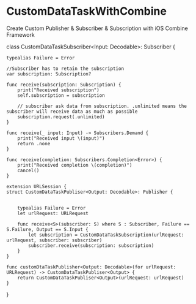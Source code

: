 # CustomDataTaskWithCombine
Create Custom Publisher &amp; Subscriber &amp; Subscription with iOS Combine Framework

class CustomDataTaskSubscriber<Input: Decodable>: Subscriber {
    
    typealias Failure = Error
    
    //Subscriber has to retain the subscription
    var subscription: Subscription?
    
    func receive(subscription: Subscription) {
        print("Received subscription")
        self.subscription = subscription
        
        // subscriber ask data from subscription. .unlimited means the subscriber will receive data as much as possible
        subscription.request(.unlimited)
    }
    
    func receive(_ input: Input) -> Subscribers.Demand {
        print("Received input \(input)")
        return .none
    }
    
    func receive(completion: Subscribers.Completion<Error>) {
        print("Received completion \(completion)")
        cancel()
    }
    
    extension URLSession {
    struct CustomDataTaskPubliser<Output: Decodable>: Publisher {
        
        
        typealias Failure = Error
        let urlRequest: URLRequest

        func receive<S>(subscriber: S) where S : Subscriber, Failure == S.Failure, Output == S.Input {
            let subscription = CustomDataTaskSubscription(urlRequest: urlRequest, subscriber: subscriber)
            subscriber.receive(subscription: subscription)
        }
    }
    
    func customDtaTaskPublisher<Output: Decodable>(for urlRequest: URLRequest) -> CustomDataTaskPubliser<Output> {
        return CustomDataTaskPubliser<Output>(urlRequest: urlRequest)
    }
}

